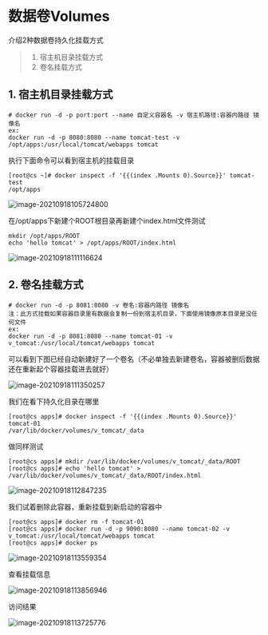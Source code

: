 # 数据卷Volumes

介绍2种数据卷持久化挂载方式

> 1. 宿主机目录挂载方式
> 2. 卷名挂载方式

## 1. 宿主机目录挂载方式

```shell
# docker run -d -p port:port --name 自定义容器名 -v 宿主机路径:容器内路径 镜像名
ex: 
docker run -d -p 8080:8080 --name tomcat-test -v /opt/apps:/usr/local/tomcat/webapps tomcat
```

执行下面命令可以看到宿主机的挂载目录

```shell
[root@cs ~]# docker inspect -f '{{(index .Mounts 0).Source}}' tomcat-test
/opt/apps
```

![image-20210918105724800](https://longlizl.github.io\docker\images\5.png)

在/opt/apps下新建个ROOT根目录再新建个index.html文件测试

```shell
mkdir /opt/apps/ROOT
echo 'hello tomcat' > /opt/apps/ROOT/index.html
```

![image-20210918111116624](https://longlizl.github.io\docker\images\6.png)

## 2. 卷名挂载方式

```shell
# docker run -d -p 8081:8080 -v 卷名:容器内路径 镜像名
注：此方式挂载如果容器目录里有数据会复制一份到宿主机目录，下面使用镜像原本目录是没任何文件
ex:
docker run -d -p 8081:8080 --name tomcat-01 -v v_tomcat:/usr/local/tomcat/webapps tomcat
```

可以看到下图已经自动新建好了一个卷名（不必单独去新建卷名，容器被删后数据还在重新起个容器挂载进去就好）

![image-20210918111350257](https://longlizl.github.io\docker\images\7.png)

我们在看下持久化目录在哪里 

```shell
[root@cs apps]# docker inspect -f '{{(index .Mounts 0).Source}}' tomcat-01
/var/lib/docker/volumes/v_tomcat/_data
```

做同样测试

```shell
[root@cs apps]# mkdir /var/lib/docker/volumes/v_tomcat/_data/ROOT
[root@cs apps]# echo 'hello tomcat' > /var/lib/docker/volumes/v_tomcat/_data/ROOT/index.html
```

![image-20210918112847235](https://longlizl.github.io\docker\images\8.png)

我们试着删除此容器，重新挂载到新启动的容器中

```shell
[root@cs apps]# docker rm -f tomcat-01
[root@cs apps]# docker run -d -p 9090:8080 --name tomcat-02 -v v_tomcat:/usr/local/tomcat/webapps tomcat
[root@cs apps]# docker ps
```

![image-20210918113559354](https://longlizl.github.io\docker\images\9.png)

查看挂载信息

![image-20210918113856946](https://longlizl.github.io\docker\images\10.png)

访问结果

![image-20210918113725776](https://longlizl.github.io\docker\images\11.png)

